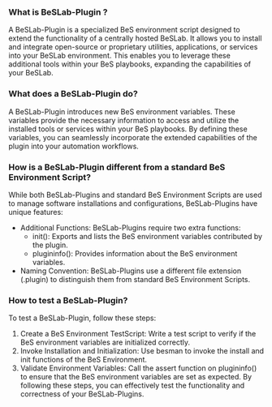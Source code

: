 ### What is BeSLab-Plugin ?
A BeSLab-Plugin is a specialized BeS environment script designed to extend the functionality of a centrally hosted BeSLab. It allows you to install and integrate open-source or proprietary utilities, applications, or services into your BeSLab environment. This enables you to leverage these additional tools within your BeS playbooks, expanding the capabilities of your BeSLab.

### What does a BeSLab-Plugin do?
A BeSLab-Plugin introduces new BeS environment variables. These variables provide the necessary information to access and utilize the installed tools or services within your BeS playbooks. By defining these variables, you can seamlessly incorporate the extended capabilities of the plugin into your automation workflows.
 
### How is a BeSLab-Plugin different from a standard BeS Environment Script?
While both BeSLab-Plugins and standard BeS Environment Scripts are used to manage software installations and configurations, BeSLab-Plugins have unique features:
- Additional Functions: BeSLab-Plugins require two extra functions:
    - init(): Exports and lists the BeS environment variables contributed by the plugin.
    - plugininfo(): Provides information about the BeS environment variables.
- Naming Convention: BeSLab-Plugins use a different file extension (.plugin) to distinguish them from standard BeS Environment Scripts.
 
### How to test a BeSLab-Plugin?
To test a BeSLab-Plugin, follow these steps:
1. Create a BeS Environment TestScript: Write a test script to verify if the BeS environment variables are initialized correctly.
2. Invoke Installation and Initialization: Use besman to invoke the install and init functions of the BeS Environment.
3. Validate Environment Variables: Call the assert function on plugininfo() to ensure that the BeS environment variables are set as expected.
By following these steps, you can effectively test the functionality and correctness of your BeSLab-Plugins.

